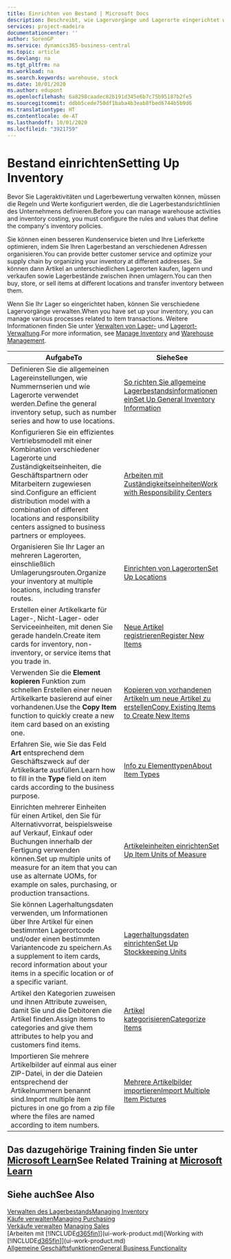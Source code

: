 ```yaml
---
title: Einrichten von Bestand | Microsoft Docs
description: Beschreibt, wie Lagervorgänge und Lagerorte eingerichtet werden, einschließlich Umlagerungsrouten und Standorte wie Lagerorte.
services: project-madeira
documentationcenter: ''
author: SorenGP
ms.service: dynamics365-business-central
ms.topic: article
ms.devlang: na
ms.tgt_pltfrm: na
ms.workload: na
ms.search.keywords: warehouse, stock
ms.date: 10/01/2020
ms.author: edupont
ms.openlocfilehash: 6a8298caadec82b191d345e6b7c75b95187b2fe5
ms.sourcegitcommit: ddbb5cede750df1baba4b3eab8fbed6744b5b9d6
ms.translationtype: HT
ms.contentlocale: de-AT
ms.lasthandoff: 10/01/2020
ms.locfileid: "3921759"
---
```

# <a name="setting-up-inventory"></a><span data-ttu-id="944b0-103">Bestand einrichten</span><span class="sxs-lookup"><span data-stu-id="944b0-103">Setting Up Inventory</span></span>
<span data-ttu-id="944b0-104">Bevor Sie Lageraktivitäten und Lagerbewertung verwalten können, müssen die Regeln und Werte konfiguriert werden, die die Lagerbestandsrichtlinien des Unternehmens definieren.</span><span class="sxs-lookup"><span data-stu-id="944b0-104">Before you can manage warehouse activities and inventory costing, you must configure the rules and values that define the company's inventory policies.</span></span>

<span data-ttu-id="944b0-105">Sie können einen besseren Kundenservice bieten und Ihre Lieferkette optimieren, indem Sie Ihren Lagerbestand an verschiedenen Adressen organisieren.</span><span class="sxs-lookup"><span data-stu-id="944b0-105">You can provide better customer service and optimize your supply chain by organizing your inventory at different addresses.</span></span> <span data-ttu-id="944b0-106">Sie können dann Artikel an unterschiedlichen Lagerorten kaufen, lagern und verkaufen sowie Lagerbestände zwischen ihnen umlagern.</span><span class="sxs-lookup"><span data-stu-id="944b0-106">You can then buy, store, or sell items at different locations and transfer inventory between them.</span></span>

<span data-ttu-id="944b0-107">Wenn Sie Ihr Lager so eingerichtet haben, können Sie verschiedene Lagervorgänge verwalten.</span><span class="sxs-lookup"><span data-stu-id="944b0-107">When you have set up your inventory, you can manage various processes related to item transactions.</span></span> <span data-ttu-id="944b0-108">Weitere Informationen finden Sie unter [Verwalten von Lager-](inventory-manage-inventory.md) und [Lagerort-Verwaltung](warehouse-manage-warehouse.md).</span><span class="sxs-lookup"><span data-stu-id="944b0-108">For more information, see [Manage Inventory](inventory-manage-inventory.md) and [Warehouse Management](warehouse-manage-warehouse.md).</span></span>

| <span data-ttu-id="944b0-109">Aufgabe</span><span class="sxs-lookup"><span data-stu-id="944b0-109">To</span></span> | <span data-ttu-id="944b0-110">Siehe</span><span class="sxs-lookup"><span data-stu-id="944b0-110">See</span></span> |
| --- | --- |
| <span data-ttu-id="944b0-111">Definieren Sie die allgemeinen Lagereinstellungen, wie Nummernserien und wie Lagerorte verwendet werden.</span><span class="sxs-lookup"><span data-stu-id="944b0-111">Define the general inventory setup, such as number series and how to use locations.</span></span> |[<span data-ttu-id="944b0-112">So richten Sie allgemeine Lagerbestandsinformationen ein</span><span class="sxs-lookup"><span data-stu-id="944b0-112">Set Up General Inventory Information</span></span>](inventory-how-setup-general.md) |
|<span data-ttu-id="944b0-113">Konfigurieren Sie ein effizientes Vertriebsmodell mit einer Kombination verschiedener Lagerorte und Zuständigkeitseinheiten, die Geschäftspartnern oder Mitarbeitern zugewiesen sind.</span><span class="sxs-lookup"><span data-stu-id="944b0-113">Configure an efficient distribution model with a combination of different locations and responsibility centers assigned to business partners or employees.</span></span>|[<span data-ttu-id="944b0-114">Arbeiten mit Zuständigkeitseinheiten</span><span class="sxs-lookup"><span data-stu-id="944b0-114">Work with Responsibility Centers</span></span>](inventory-responsibility-centers.md)|
| <span data-ttu-id="944b0-115">Organisieren Sie Ihr Lager an mehreren Lagerorten, einschließlich Umlagerungsrouten.</span><span class="sxs-lookup"><span data-stu-id="944b0-115">Organize your inventory at multiple locations, including transfer routes.</span></span> |[<span data-ttu-id="944b0-116">Einrichten von Lagerorten</span><span class="sxs-lookup"><span data-stu-id="944b0-116">Set Up Locations</span></span>](inventory-how-register-new-items.md) |
| <span data-ttu-id="944b0-117">Erstellen einer Artikelkarte für Lager-, Nicht-Lager- oder Serviceeinheiten, mit denen Sie gerade handeln.</span><span class="sxs-lookup"><span data-stu-id="944b0-117">Create item cards for inventory, non-inventory, or service items that you trade in.</span></span> |[<span data-ttu-id="944b0-118">Neue Artikel registrieren</span><span class="sxs-lookup"><span data-stu-id="944b0-118">Register New Items</span></span>](inventory-how-register-new-items.md) |
|<span data-ttu-id="944b0-119">Verwenden Sie die **Element kopieren** Funktion zum schnellen Erstellen einer neuen Artikelkarte basierend auf einer vorhandenen.</span><span class="sxs-lookup"><span data-stu-id="944b0-119">Use the **Copy Item** function to quickly create a new item card based on an existing one.</span></span>|[<span data-ttu-id="944b0-120">Kopieren von vorhandenen Artikeln um neue Artikel zu erstellen</span><span class="sxs-lookup"><span data-stu-id="944b0-120">Copy Existing Items to Create New Items</span></span>](inventory-how-copy-items.md)|
|<span data-ttu-id="944b0-121">Erfahren Sie, wie Sie das Feld **Art** entsprechend dem Geschäftszweck auf der Artikelkarte ausfüllen.</span><span class="sxs-lookup"><span data-stu-id="944b0-121">Learn how to fill in the **Type** field on item cards according to the business purpose.</span></span>|[<span data-ttu-id="944b0-122">Info zu Elementtypen</span><span class="sxs-lookup"><span data-stu-id="944b0-122">About Item Types</span></span>](inventory-about-item-types.md)|
|<span data-ttu-id="944b0-123">Einrichten mehrerer Einheiten für einen Artikel, den Sie für Alternativvorrat, beispielsweise auf Verkauf, Einkauf oder Buchungen innerhalb der Fertigung verwenden können.</span><span class="sxs-lookup"><span data-stu-id="944b0-123">Set up multiple units of measure for an item that you can use as alternate UOMs, for example on sales, purchasing, or production transactions.</span></span>|[<span data-ttu-id="944b0-124">Artikeleinheiten einrichten</span><span class="sxs-lookup"><span data-stu-id="944b0-124">Set Up Item Units of Measure</span></span>](inventory-how-setup-units-of-measure.md)|
|<span data-ttu-id="944b0-125">Sie können Lagerhaltungsdaten verwenden, um Informationen über Ihre Artikel für einen bestimmten Lagerortcode und/oder einen bestimmten Variantencode zu speichern.</span><span class="sxs-lookup"><span data-stu-id="944b0-125">As a supplement to item cards, record information about your items in a specific location or of a specific variant.</span></span>|[<span data-ttu-id="944b0-126">Lagerhaltungsdaten einrichten</span><span class="sxs-lookup"><span data-stu-id="944b0-126">Set Up Stockkeeping Units</span></span>](inventory-how-to-set-up-stockkeeping-units.md)|
| <span data-ttu-id="944b0-127">Artikel den Kategorien zuweisen und ihnen Attribute zuweisen, damit Sie und die Debitoren die Artikel finden.</span><span class="sxs-lookup"><span data-stu-id="944b0-127">Assign items to categories and give them attributes to help you and customers find items.</span></span> |[<span data-ttu-id="944b0-128">Artikel kategorisieren</span><span class="sxs-lookup"><span data-stu-id="944b0-128">Categorize Items</span></span>](inventory-how-categorize-items.md) |
|<span data-ttu-id="944b0-129">Importieren Sie mehrere Artikelbilder auf einmal aus einer ZIP-Datei, in der die Dateien entsprechend der Artikelnummern benannt sind.</span><span class="sxs-lookup"><span data-stu-id="944b0-129">Import multiple item pictures in one go from a zip file where the files are named according to item numbers.</span></span>|[<span data-ttu-id="944b0-130">Mehrere Artikelbilder importieren</span><span class="sxs-lookup"><span data-stu-id="944b0-130">Import Multiple Item Pictures</span></span>](inventory-how-import-item-pictures.md)|

## <a name="see-related-training-at-microsoft-learn"></a><span data-ttu-id="944b0-131">Das dazugehörige Training finden Sie unter [Microsoft Learn](/learn/modules/trade-get-started-dynamics-365-business-central/)</span><span class="sxs-lookup"><span data-stu-id="944b0-131">See Related Training at [Microsoft Learn](/learn/modules/trade-get-started-dynamics-365-business-central/)</span></span>

## <a name="see-also"></a><span data-ttu-id="944b0-132">Siehe auch</span><span class="sxs-lookup"><span data-stu-id="944b0-132">See Also</span></span>
[<span data-ttu-id="944b0-133">Verwalten des Lagerbestands</span><span class="sxs-lookup"><span data-stu-id="944b0-133">Managing Inventory</span></span>](inventory-manage-inventory.md)  
[<span data-ttu-id="944b0-134">Käufe verwalten</span><span class="sxs-lookup"><span data-stu-id="944b0-134">Managing Purchasing</span></span>](purchasing-manage-purchasing.md)  
<span data-ttu-id="944b0-135">[Verkäufe verwalten](sales-manage-sales.md)  </span><span class="sxs-lookup"><span data-stu-id="944b0-135">[Managing Sales](sales-manage-sales.md)  </span></span>  
<span data-ttu-id="944b0-136">[Arbeiten mit [!INCLUDE[d365fin](includes/d365fin_md.md)]](ui-work-product.md)</span><span class="sxs-lookup"><span data-stu-id="944b0-136">[Working with [!INCLUDE[d365fin](includes/d365fin_md.md)]](ui-work-product.md)</span></span>  
[<span data-ttu-id="944b0-137">Allgemeine Geschäftsfunktionen</span><span class="sxs-lookup"><span data-stu-id="944b0-137">General Business Functionality</span></span>](ui-across-business-areas.md)
